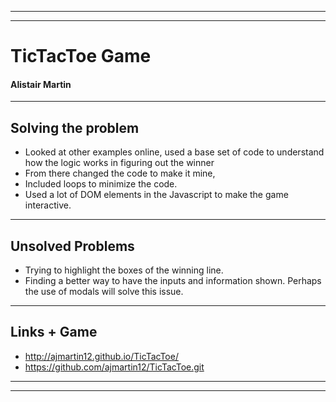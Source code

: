 ___________________________________________________________________________________
___________________________________________________________________________________

# TicTacToe Game 
#### Alistair Martin 

___________________________________________________________________________________


## Solving the problem
* Looked at other examples online, used a base set of code to understand how the logic works in figuring out the winner
* From there changed the code to make it mine, 
* Included loops to minimize the code. 
* Used a lot of DOM elements in the Javascript to make the game interactive. 

___________________________________________________________________________________


## Unsolved Problems
* Trying to highlight the boxes of the winning line. 
* Finding a better way to have the inputs and information shown. Perhaps the use of modals will solve this issue. 

___________________________________________________________________________________


## Links + Game
* http://ajmartin12.github.io/TicTacToe/
* https://github.com/ajmartin12/TicTacToe.git

___________________________________________________________________________________
___________________________________________________________________________________
